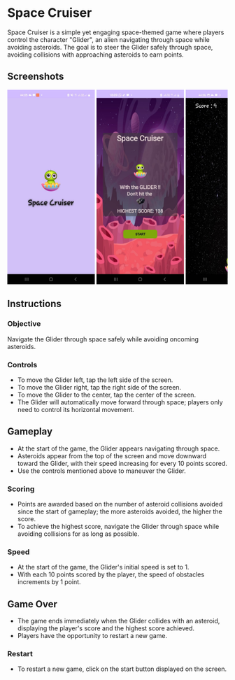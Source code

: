 # Space Cruiser

Space Cruiser is a simple yet engaging space-themed game where players control the character "Glider", an alien navigating through space while avoiding asteroids. The goal is to steer the Glider safely through space, avoiding collisions with approaching asteroids to earn points.

## Screenshots

<div style="white-space: nowrap; overflow-x: auto;">
  <img src="Screenshots/launch_screen.jpg" alt="Screenshot 1" width="200" style="display: inline-block;">
  <img src="Screenshots/game_start.jpg" alt="Screenshot 2" width="200" style="display: inline-block;">
  <img src="Screenshots/game_view.jpg" alt="Screenshot 3" width="200" style="display: inline-block;">
  <img src="Screenshots/game_over.jpg" alt="Screenshot 4" width="200" style="display: inline-block;">
</div>


## Instructions

### Objective
Navigate the Glider through space safely while avoiding oncoming asteroids.

### Controls
- To move the Glider left, tap the left side of the screen.
- To move the Glider right, tap the right side of the screen.
- To move the Glider to the center, tap the center of the screen.
- The Glider will automatically move forward through space; players only need to control its horizontal movement.

## Gameplay
- At the start of the game, the Glider appears navigating through space.
- Asteroids appear from the top of the screen and move downward toward the Glider, with their speed increasing for every 10 points scored.
- Use the controls mentioned above to maneuver the Glider.

### Scoring
- Points are awarded based on the number of asteroid collisions avoided since the start of gameplay; the more asteroids avoided, the higher the score.
- To achieve the highest score, navigate the Glider through space while avoiding collisions for as long as possible.

### Speed
- At the start of the game, the Glider's initial speed is set to 1.
- With each 10 points scored by the player, the speed of obstacles increments by 1 point.

## Game Over
- The game ends immediately when the Glider collides with an asteroid, displaying the player's score and the highest score achieved.
- Players have the opportunity to restart a new game.

### Restart
- To restart a new game, click on the start button displayed on the screen.
